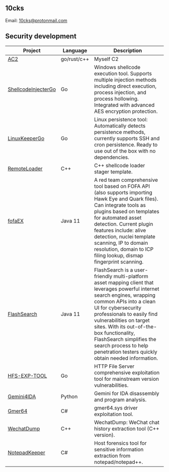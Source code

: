 ## 10cks

Email: 10cks@protonmail.com

## Security development


| Project                             | Language    | Description                                                                                                                                                                                                                                                                                                                                                                              |
|-------------------------------------|-------------|------------------------------------------------------------------------------------------------------------------------------------------------------------------------------------------------------------------------------------------------------------------------------------------------------------------------------------------------------------------------------------------|
| [AC2](https://github.com/10cks/AC2_DEMO) | go/rust/c++ | Myself C2                                                                                                                                                                                                                                                                                                                                                                                |
| [ShellcodeInjecterGo](https://github.com/10cks/ShellcodeInjecterGo) | Go | Windows shellcode execution tool. Supports multiple injection methods including direct execution, process injection, and process hollowing. Integrated with advanced AES encryption protection.                                                                                                                                                                                          |
| [LinuxKeeperGo](https://github.com/10cks/LinuxKeeperGo) | Go | Linux persistence tool: Automatically detects persistence methods, currently supports SSH and cron persistence. Ready to use out of the box with no dependencies.                                                                                                                                                                                                                        |
| [RemoteLoader](https://github.com/10cks/RemoteLoader) | C++ | C++ shellcode loader stager template.                                                                                                                                                                                                                                                                                                                                                    |
| [fofaEX](https://github.com/10cks/fofaEX) | Java 11 | A red team comprehensive tool based on FOFA API (also supports importing Hawk Eye and Quark files). Can integrate tools as plugins based on templates for automated asset detection. Current plugin features include: alive detection, nuclei template scanning, IP to domain resolution, domain to ICP filing lookup, dismap fingerprint scanning.                                      |
| [FlashSearch](https://github.com/testzboy/FlashSearch) | Java 11 | FlashSearch is a user-friendly multi-platform asset mapping client that leverages powerful internet search engines, wrapping common APIs into a clean UI for cybersecurity professionals to easily find vulnerabilities on target sites. With its out-of-the-box functionality, FlashSearch simplifies the search process to help penetration testers quickly obtain needed information. |
| [HFS-EXP-TOOL](https://github.com/10cks/hfs-exp-tool) | Go | HTTP File Server comprehensive exploitation tool for mainstream version vulnerabilities. |
| [Gemini4IDA](https://github.com/10cks/Gemini4IDA) | Python | Gemini for IDA disassembly and program analysis. |
| [Gmer64](https://github.com/10cks/Gmer64) | C# | gmer64.sys driver exploitation tool. |
| [WechatDump](https://github.com/10cks/WechatDump) | C++ | WechatDump: WeChat chat history extraction tool (C++ version). |
| [NotepadKeeper](https://github.com/10cks/NotepadKeeper) | C# | Host forensics tool for sensitive information extraction from notepad/notepad++. |
